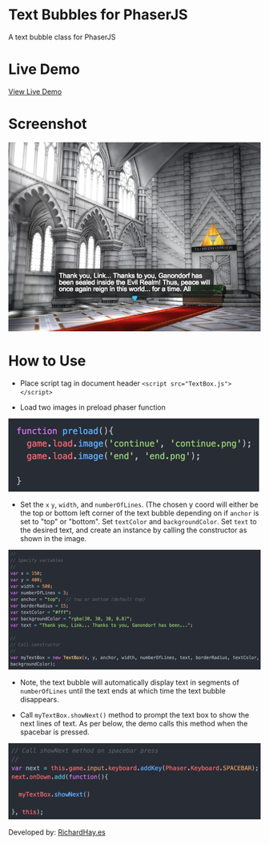 # Text Bubbles for PhaserJS

A text bubble class for PhaserJS

# Live Demo

[View Live Demo](https://regularmemory.blog/TextBubblesPhaserJS/)

# Screenshot

[![](./screenshot.png)](https://regularmemory.blog/TextBubblesPhaserJS/)

# How to Use

- Place script tag in document header ```<script src="TextBox.js"></script>```

- Load two images in preload phaser function

![](./step2.png)

- Set the ```x``` ```y```, ```width```, and ```numberOfLines```. (The chosen y coord will either be the top or bottom left corner of the text bubble depending on if ```anchor``` is set to "top" or "bottom". Set ```textColor``` and ```backgroundColor```. Set ```text``` to the desired text, and create an instance by calling the constructor as shown in the image.

![](./step3.png)

- Note, the text bubble will automatically display text in segments of ```numberOfLines``` until the text ends at which time the text bubble disappears.   

- Call ```myTextBox.showNext()``` method to prompt the text box to show the next lines of text. As per below, the demo calls this method when the spacebar is pressed.

![](./step4.png)

Developed by: [RichardHay.es](http://richardhay.es/)
